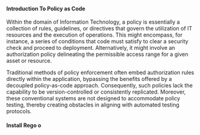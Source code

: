 #### Introduction To Policy as Code 



Within the domain of Information Technology, a policy is essentially a collection of rules, guidelines, or directives that govern the utilization of IT resources and the execution of operations. This might encompass, for instance, a series of conditions that code must satisfy to clear a security check and proceed to deployment. Alternatively, it might involve an authorization policy delineating the permissible access range for a given asset or resource.

Traditional methods of policy enforcement often embed authorization rules directly within the application, bypassing the benefits offered by a decoupled policy-as-code approach. Consequently, such policies lack the capability to be version-controlled or consistently replicated. Moreover, these conventional systems are not designed to accommodate policy testing, thereby creating obstacles in aligning with automated testing protocols.


#### Install Rego o
